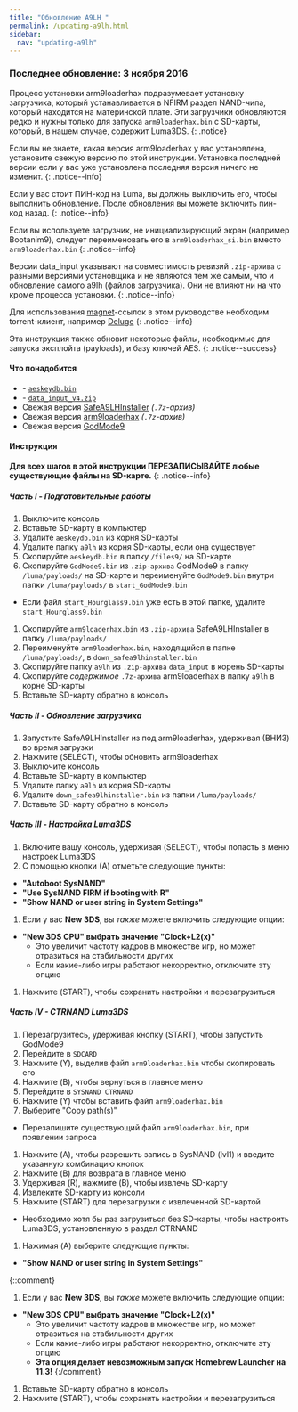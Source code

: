 ```yaml
---
title: "Обновление A9LH "
permalink: /updating-a9lh.html
sidebar:
  nav: "updating-a9lh"
---
```


### Последнее обновление: 3 ноября 2016

Процесс установки arm9loaderhax подразумевает установку загрузчика, который устанавливается в NFIRM раздел NAND-чипа, который находится на материнской плате. Эти загрузчики обновляются редко и нужны только для запуска `arm9loaderhax.bin` с SD-карты, который, в нашем случае, содержит Luma3DS.
{: .notice}

Если вы не знаете, какая версия arm9loaderhax у вас установлена, установите свежую версию по этой инструкции. Установка последней версии если у вас уже установлена последняя версия ничего не изменит.
{: .notice--info}

Если у вас стоит ПИН-код на Luma, вы должны выключить его, чтобы выполнить обновление. После обновления вы можете включить пин-код назад.
{: .notice--info}

Если вы используете загрузчик, не инициализирующий экран (например Bootanim9), следует переименовать его в `arm9loaderhax_si.bin` вместо `arm9loaderhax.bin`
{: .notice--info}

Версии data_input указывают на совместимость ревизий `.zip-архива` с разными версиями установщика и не являются тем же самым, что и обновление самого a9lh (файлов загрузчика). Они не влияют ни на что кроме процесса установки.
{: .notice--info}

Для использования [magnet](https://en.wikipedia.org/wiki/Magnet_URI_scheme)-ссылок в этом руководстве необходим torrent-клиент, например [Deluge](http://dev.deluge-torrent.org/wiki/Download)
{: .notice--info}

Эта инструкция также обновит некоторые файлы, необходимые для запуска эксплойта (payloads), и базу ключей AES.
{: .notice--success}

#### <a name="what_need" />Что понадобится

* <i class="fa fa-magnet" aria-hidden="true" title="Это magnet-ссылка. Воспользуйтесь торрент-клиентом, чтобы скачать этот файл."></i> - [`aeskeydb.bin`](magnet:?xt=urn:btih:18b3a17f78e2376e05feaa150749d9fd689b25dc&dn=aeskeydb.bin&tr=udp%3A%2F%2Ftracker.coppersurfer.tk%3A6969%2Fannounce&tr=udp%3A%2F%2Ftracker.opentrackr.org%3A1337%2Fannounce&tr=http%3A%2F%2Ftracker.opentrackr.org%3A1337%2Fannounce&tr=udp%3A%2F%2Fzer0day.ch%3A1337%2Fannounce&tr=udp%3A%2F%2Ftracker.leechers-paradise.org%3A6969%2Fannounce&tr=http%3A%2F%2Fexplodie.org%3A6969%2Fannounce&tr=udp%3A%2F%2Fexplodie.org%3A6969%2Fannounce&tr=udp%3A%2F%2F9.rarbg.com%3A2710%2Fannounce&tr=udp%3A%2F%2Fp4p.arenabg.com%3A1337%2Fannounce&tr=http%3A%2F%2Fp4p.arenabg.com%3A1337%2Fannounce&tr=udp%3A%2F%2Ftracker.aletorrenty.pl%3A2710%2Fannounce&tr=http%3A%2F%2Ftracker.aletorrenty.pl%3A2710%2Fannounce&tr=http%3A%2F%2Ftracker1.wasabii.com.tw%3A6969%2Fannounce&tr=http%3A%2F%2Ftracker.baravik.org%3A6970%2Fannounce&tr=http%3A%2F%2Ftracker.tfile.me%2Fannounce&tr=udp%3A%2F%2Ftorrent.gresille.org%3A80%2Fannounce&tr=http%3A%2F%2Ftorrent.gresille.org%2Fannounce&tr=udp%3A%2F%2Ftracker.yoshi210.com%3A6969%2Fannounce&tr=udp%3A%2F%2Ftracker.tiny-vps.com%3A6969%2Fannounce&tr=udp%3A%2F%2Ftracker.filetracker.pl%3A8089%2Fannounce)
* <i class="fa fa-magnet" aria-hidden="true" title="Это magnet-ссылка. Воспользуйтесь торрент-клиентом, чтобы скачать этот файл."></i> - [`data_input_v4.zip`](magnet:?xt=urn:btih:00f03ff69b5961307303d5e4778a2f65a528bf2d&dn=data%5Finput%5Fv4.zip&tr=udp%3A%2F%2Ftracker.coppersurfer.tk%3A6969%2Fannounce&tr=udp%3A%2F%2Ftracker.opentrackr.org%3A1337%2Fannounce&tr=http%3A%2F%2Ftracker.opentrackr.org%3A1337%2Fannounce&tr=udp%3A%2F%2Fzer0day.ch%3A1337%2Fannounce&tr=udp%3A%2F%2Ftracker.leechers-paradise.org%3A6969%2Fannounce&tr=http%3A%2F%2Fexplodie.org%3A6969%2Fannounce&tr=udp%3A%2F%2Fexplodie.org%3A6969%2Fannounce&tr=udp%3A%2F%2F9.rarbg.com%3A2710%2Fannounce&tr=udp%3A%2F%2Fp4p.arenabg.com%3A1337%2Fannounce&tr=http%3A%2F%2Fp4p.arenabg.com%3A1337%2Fannounce&tr=udp%3A%2F%2Ftracker.aletorrenty.pl%3A2710%2Fannounce&tr=http%3A%2F%2Ftracker.aletorrenty.pl%3A2710%2Fannounce&tr=http%3A%2F%2Ftracker1.wasabii.com.tw%3A6969%2Fannounce&tr=http%3A%2F%2Ftracker.baravik.org%3A6970%2Fannounce&tr=http%3A%2F%2Ftracker.tfile.me%2Fannounce&tr=udp%3A%2F%2Ftorrent.gresille.org%3A80%2Fannounce&tr=http%3A%2F%2Ftorrent.gresille.org%2Fannounce&tr=udp%3A%2F%2Ftracker.yoshi210.com%3A6969%2Fannounce&tr=udp%3A%2F%2Ftracker.tiny-vps.com%3A6969%2Fannounce&tr=udp%3A%2F%2Ftracker.filetracker.pl%3A8089%2Fannounce)
* Свежая версия [SafeA9LHInstaller](https://github.com/AuroraWright/SafeA9LHInstaller/releases/latest) *(`.7z`-архив)*
* Свежая версия [arm9loaderhax](https://github.com/AuroraWright/arm9loaderhax/releases/latest) *(`.7z`-архив)*
* Свежая версия [GodMode9](https://github.com/d0k3/GodMode9/releases/latest)

#### <a name="instructions" />Инструкция

**Для всех шагов в этой инструкции ПЕРЕЗАПИСЫВАЙТЕ любые существующие файлы на SD-карте.**
{: .notice--info}

##### <a name="part1" />Часть I - Подготовительные работы

1. Выключите консоль
1. Вставьте SD-карту в компьютер
1. Удалите `aeskeydb.bin` из корня SD-карты
1. Удалите папку `a9lh` из корня SD-карты, если она существует
1. Скопируйте `aeskeydb.bin` в папку `/files9/` на SD-карте
1. Скопируйте `GodMode9.bin` из `.zip-архива` GodMode9 в папку `/luma/payloads/` на SD-карте и переименуйте `GodMode9.bin` внутри папки `/luma/payloads/` в `start_GodMode9.bin`
  + Если файл `start_Hourglass9.bin` уже есть в этой папке, удалите `start_Hourglass9.bin`
1. Скопируйте `arm9loaderhax.bin` из `.zip-архива` SafeA9LHInstaller в папку `/luma/payloads/`
1. Переименуйте `arm9loaderhax.bin`, находящийся в папке `/luma/payloads/`, в `down_safea9lhinstaller.bin`
1. Скопируйте папку `a9lh` из `.zip-архива` `data_input` в корень SD-карты
1. Скопируйте _содержимое_ `.7z-архива` arm9loaderhax в папку `a9lh` в корне SD-карты
1. Вставьте SD-карту обратно в консоль

##### <a name="part2" />Часть II - Обновление загрузчика

1. Запустите SafeA9LHInstaller из под arm9loaderhax, удерживая (ВНИЗ) во время загрузки
1. Нажмите (SELECT), чтобы обновить arm9loaderhax
1. Выключите консоль
1. Вставьте SD-карту в компьютер
1. Удалите папку `a9lh` из корня SD-карты
1. Удалите `down_safea9lhinstaller.bin` из папки `/luma/payloads/`
1. Вставьте SD-карту обратно в консоль

##### <a name="part3" />Часть III - Настройка Luma3DS

1. Включите вашу консоль, удерживая (SELECT), чтобы попасть в меню настроек Luma3DS
1. С помощью кнопки (А) отметьте следующие пункты:    
  + **"Autoboot SysNAND"**
  + **"Use SysNAND FIRM if booting with R"**
  + **"Show NAND or user string in System Settings"**
1. Если у вас **New 3DS**, вы *также* можете включить следующие опции:
  + **"New 3DS CPU" выбрать значение "Clock+L2(x)"**
    + Это увеличит частоту кадров в множестве игр, но может отразиться на стабильности других
    + Если какие-либо игры работают некорректно, отключите эту опцию
1. Нажмите (START), чтобы сохранить настройки и перезагрузиться

##### <a name="part4" />Часть IV - CTRNAND Luma3DS

1. Перезагрузитесь, удерживая кнопку (START), чтобы запустить GodMode9
1. Перейдите в `SDCARD`
1. Нажмите (Y), выделив файл `arm9loaderhax.bin` чтобы скопировать его
1. Нажмите (B), чтобы вернуться в главное меню
1. Перейдите в `SYSNAND CTRNAND`
1. Нажмите (Y) чтобы вставить файл `arm9loaderhax.bin`
1. Выберите "Copy path(s)"
  + Перезапишите существующий файл `arm9loaderhax.bin`, при появлении запроса
1. Нажмите (A), чтобы разрешить запись в SysNAND (lvl1) и введите указанную комбинацию кнопок
1. Нажмите (B) для возврата в главное меню
1. Удерживая (R), нажмите (B), чтобы извлечь SD-карту
1. Извлеките SD-карту из консоли
1. Нажмите (START) для перезагрузки с извлеченной SD-картой
  + Необходимо хотя бы раз загрузиться без SD-карты, чтобы настроить Luma3DS, установленную в раздел CTRNAND
1. Нажимая (A) выберите следующие пункты:    
  + **"Show NAND or user string in System Settings"**
  
{::comment}
1. Если у вас **New 3DS**, вы *также* можете включить следующие опции:
  + **"New 3DS CPU" выбрать значение "Clock+L2(x)"**
    + Это увеличит частоту кадров в множестве игр, но может отразиться на стабильности других
    + Если какие-либо игры работают некорректно, отключите эту опцию
    + **Эта опция делает невозможным запуск Homebrew Launcher на 11.3!**
{:/comment}

1. Вставьте SD-карту обратно в консоль
1. Нажмите (START), чтобы сохранить настройки и перезагрузиться
